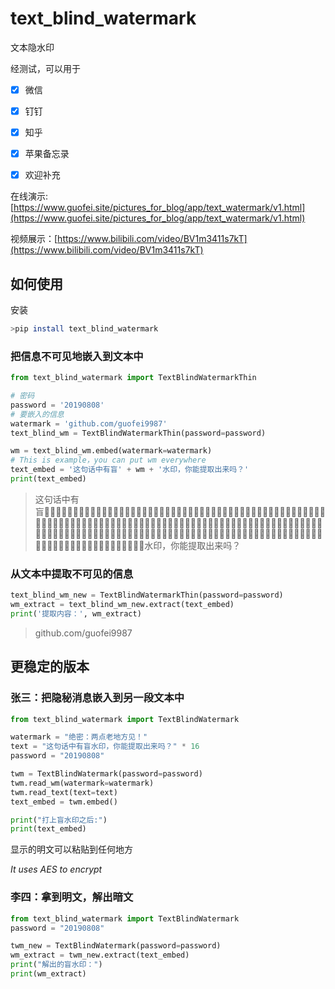 # text_blind_watermark

文本隐水印

经测试，可以用于
- [x] 微信
- [x] 钉钉
- [x] 知乎
- [x] 苹果备忘录
- [x] 欢迎补充


在线演示: [https://www.guofei.site/pictures_for_blog/app/text_watermark/v1.html](https://www.guofei.site/pictures_for_blog/app/text_watermark/v1.html)

视频展示：[https://www.bilibili.com/video/BV1m3411s7kT](https://www.bilibili.com/video/BV1m3411s7kT)

## 如何使用

安装

```bash
>pip install text_blind_watermark
```


### 把信息不可见地嵌入到文本中

```python
from text_blind_watermark import TextBlindWatermarkThin

# 密码
password = '20190808'
# 要嵌入的信息
watermark = 'github.com/guofei9987'
text_blind_wm = TextBlindWatermarkThin(password=password)

wm = text_blind_wm.embed(watermark=watermark)
# This is example，you can put wm everywhere
text_embed = '这句话中有盲' + wm + '水印，你能提取出来吗？'
print(text_embed)
```

>这句话中有盲水印，你能提取出来吗？


### 从文本中提取不可见的信息

```python
text_blind_wm_new = TextBlindWatermarkThin(password=password)
wm_extract = text_blind_wm_new.extract(text_embed)
print('提取内容：', wm_extract)
```

>github.com/guofei9987

## 更稳定的版本
### 张三：把隐秘消息嵌入到另一段文本中

```python
from text_blind_watermark import TextBlindWatermark

watermark = "绝密：两点老地方见！"
text = "这句话中有盲水印，你能提取出来吗？" * 16
password = "20190808"

twm = TextBlindWatermark(password=password)
twm.read_wm(watermark=watermark)
twm.read_text(text=text)
text_embed = twm.embed()

print("打上盲水印之后:")
print(text_embed)
```

显示的明文可以粘贴到任何地方

*It uses AES to encrypt*

### 李四：拿到明文，解出暗文

```python
from text_blind_watermark import TextBlindWatermark
password = "20190808"

twm_new = TextBlindWatermark(password=password)
wm_extract = twm_new.extract(text_embed)
print("解出的盲水印：")
print(wm_extract)
```

